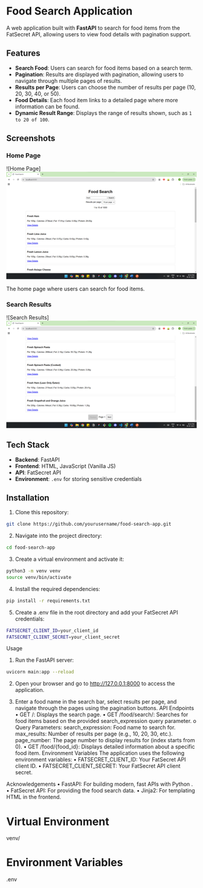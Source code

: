 # Food Search Application

A web application built with **FastAPI** to search for food items from the FatSecret API, allowing users to view food details with pagination support.

## Features

- **Search Food**: Users can search for food items based on a search term.
- **Pagination**: Results are displayed with pagination, allowing users to navigate through multiple pages of results.
- **Results per Page**: Users can choose the number of results per page (10, 20, 30, 40, or 50).
- **Food Details**: Each food item links to a detailed page where more information can be found.
- **Dynamic Result Range**: Displays the range of results shown, such as `1 to 20 of 100`.

## Screenshots

### Home Page

![Home Page]![alt text](foodsearch1.png)

The home page where users can search for food items.

### Search Results

![Search Results]![alt text](foodsearch2.png)

## Tech Stack

- **Backend**: FastAPI
- **Frontend**: HTML, JavaScript (Vanilla JS)
- **API**: FatSecret API
- **Environment**: `.env` for storing sensitive credentials

## Installation

1. Clone this repository:

```bash
git clone https://github.com/yourusername/food-search-app.git
```
2.	Navigate into the project directory:
```bash
cd food-search-app
```
3.	Create a virtual environment and activate it:

```bash
python3 -m venv venv
source venv/bin/activate
```

4.	Install the required dependencies:

```bash
pip install -r requirements.txt
```

5.	Create a .env file in the root directory and add your FatSecret API credentials:
```bash
FATSECRET_CLIENT_ID=your_client_id
FATSECRET_CLIENT_SECRET=your_client_secret
```

Usage
1.	Run the FastAPI server:
```bash
uvicorn main:app --reload
```

2.	Open your browser and go to http://127.0.0.1:8000 to access the application.

3.	Enter a food name in the search bar, select results per page, and navigate through the pages using the pagination buttons.
API Endpoints
•	GET /: Displays the search page.
•	GET /food/search/: Searches for food items based on the provided search_expression query parameter.
o	Query Parameters:
	search_expression: Food name to search for.
	max_results: Number of results per page (e.g., 10, 20, 30, etc.).
	page_number: The page number to display results for (index starts from 0).
•	GET /food/{food_id}: Displays detailed information about a specific food item.
Environment Variables
The application uses the following environment variables:
•	FATSECRET_CLIENT_ID: Your FatSecret API client ID.
•	FATSECRET_CLIENT_SECRET: Your FatSecret API client secret.


Acknowledgements
•	FastAPI: For building modern, fast APIs with Python .
•	FatSecret API: For providing the food search data.
•	Jinja2: For templating HTML in the frontend.


# Virtual Environment
venv/

# Environment Variables
.env

#

